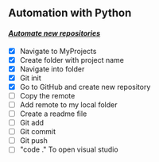 ## Automation with Python

#### <u>*Automate new repositories*</u>

- [x] Navigate to MyProjects
- [x] Create folder with project name
- [x] Navigate into folder
- [x] Git init
- [x] Go to GitHub and create new repository
- [ ] Copy the remote
- [ ] Add remote to my local folder
- [ ] Create a readme file
- [ ] Git add
- [ ] Git commit
- [ ] Git push
- [ ] "code ." To open visual studio